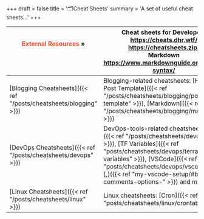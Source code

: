 +++
draft = false
title = '🗂️Cheat Sheets'
summary = 'A set of useful cheat sheets...'
+++

| <font color=#EB4925>External Resources</font> »<br><br /><br />   | **Cheat sheets for Developers**<br>https://cheats.dhr.wtf/<br>https://cheatsheets.zip/<br>**Markdown**<br>https://www.markdownguide.org/basic-syntax/                                                                                                                                             |
| ----------------------------------------------------------------- | ------------------------------------------------------------------------------------------------------------------------------------------------------------------------------------------------------------------------------------------------------------------------------------------------- |
| [Blogging Cheatsheets]({{< ref "/posts/cheatsheets/blogging" >}}) | Blogging-related cheatsheets: [Hugo Post Template]({{< ref "/posts/cheatsheets/blogging/post-template" >}}), [Markdown]({{< ref "/posts/cheatsheets/blogging/markdown" >}})<br>                                                                                                                   |
| [DevOps Cheatsheets]({{< ref "/posts/cheatsheets/devops" >}})     | DevOps-tools-related cheatsheets: [Git]({{< ref "/posts/cheatsheets/devops/git" >}}), [TF Variables]({{< ref "posts/cheatsheets/devops/terraform-variables" >}}), [VSCode]({{< ref "posts/cheatsheets/devops/vscode" >}})[,]({{< ref "my-vscode-setup/#better-comments-options-" >}}) and more... |
| [Linux Cheatsheets]({{< ref "/posts/cheatsheets/linux" >}})       | Linux cheatsheets: [Cron]({{< ref "posts/cheatsheets/linux/crontab" >}})                                                                                                                                                                                                                          |
